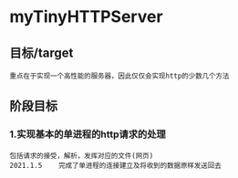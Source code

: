 # myTinyHTTPServer
## 目标/target
    重点在于实现一个高性能的服务器，因此仅仅会实现http的少数几个方法
## 阶段目标
### 1.实现基本的单进程的http请求的处理
    包括请求的接受，解析，发挥对应的文件(网页)
    2021.1.5    完成了单进程的连接建立及将收到的数据原样发送回去